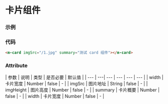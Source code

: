 # 卡片组件

### 示例
<m-card imgSrc="/1.jpg" summary="测试 card 组件"></m-card>

### 代码
```html
<m-card imgSrc="/1.jpg" summary="测试 card 组件"></m-card>
```

### Attribute
| 参数 | 说明 | 类型 | 是否必要 | 默认值 |
| --- | ---| --- | --- | --- | --- |
| width | 卡片宽度 | Number | false | - |
| imgSrc | 图片地址 | String | false | - |
| imgHeight | 图片高度 | Number | false | - |
| summary | 卡片概要 | Number | false | - |
| width | 卡片宽度 | Number | false | - |